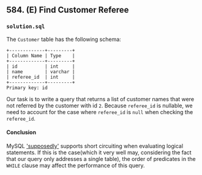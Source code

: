 ## 584. (E) Find Customer Referee

### `solution.sql`
The `Customer` table has the following schema:  

```text
+-------------+---------+
| Column Name | Type    |
+-------------+---------+
| id          | int     |
| name        | varchar |
| referee_id  | int     |
+-------------+---------+
Primary key: id
```
  
Our task is to write a query that returns a list of customer names that were not referred by the customer with id `2`. Because `referee_id` is nullable, we need to account for the case where `referee_id` is `null` when checking the `referee_id`.  

#### Conclusion
MySQL ['supposedly'](https://stackoverflow.com/questions/31098611/does-order-matter-in-mysql-for-short-circuiting-of-predicates) supports short circuiting when evaluating logical statements. If this is the case(which it very well may, considering the fact that our query only addresses a single table), the order of predicates in the `WHILE` clause may affect the performance of this query.  
  

